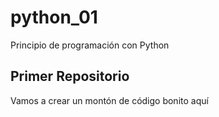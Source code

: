 # python_01
Principio de programación con Python

## Primer Repositorio

Vamos a crear un montón de código bonito aquí
